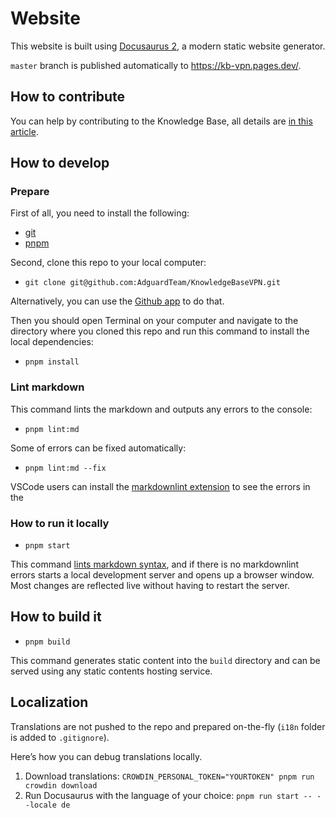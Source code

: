 # Website

This website is built using [Docusaurus 2](https://docusaurus.io/), a modern static website generator.

`master` branch is published automatically to https://kb-vpn.pages.dev/.

## How to contribute

You can help by contributing to the Knowledge Base, all details are [in this article](https://adguard-vpn.com/kb/miscellaneous/update-kb/).

## How to develop

### Prepare

First of all, you need to install the following:

- [git](https://github.com/git-guides/install-git)
- [pnpm](https://pnpm.io/installation)

Second, clone this repo to your local computer:

- `git clone git@github.com:AdguardTeam/KnowledgeBaseVPN.git`

Alternatively, you can use the [Github app](https://desktop.github.com/) to do that.

Then you should open Terminal on your computer and navigate to the directory where you cloned this repo and run this command to install the local dependencies:

- `pnpm install`

### Lint markdown

 This command lints the markdown and outputs any errors to the console:

- `pnpm lint:md`

 Some of errors can be fixed automatically:

- `pnpm lint:md --fix`

 VSCode users can install the [markdownlint extension][vscode-markdownlint] to see the errors in the

### How to run it locally

- `pnpm start`

This command [lints markdown syntax](#lint-markdown),
and if there is no markdownlint errors starts a local development server and opens up a browser window.
Most changes are reflected live without having to restart the server.

## How to build it

- `pnpm build`

This command generates static content into the `build` directory and can be served using any static contents hosting service.

## Localization

Translations are not pushed to the repo and prepared on-the-fly (`i18n` folder is added to `.gitignore`).

Here’s how you can debug translations locally.

1. Download translations: `CROWDIN_PERSONAL_TOKEN="YOURTOKEN" pnpm run crowdin download`
2. Run Docusaurus with the language of your choice: `pnpm run start -- --locale de`

[vscode-markdownlint]: https://marketplace.visualstudio.com/items?itemName=DavidAnson.vscode-markdownlint
